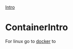[Intro](#containerintro)


# ContainerIntro

For linux go to [docker](https://docs.docker.com/desktop/install/linux-install/) to 

